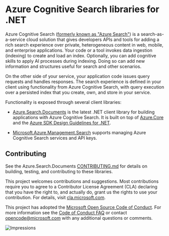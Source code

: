 # Azure Cognitive Search libraries for .NET

Azure Cognitive Search ([formerly known as "Azure Search"](https://docs.microsoft.com/azure/search/whats-new#new-service-name))
is a search-as-a-service cloud solution that gives developers APIs and tools
for adding a rich search experience over private, heterogeneous content in web,
mobile, and enterprise applications. Your code or a tool invokes data ingestion
(indexing) to create and load an index. Optionally, you can add cognitive
skills to apply AI processes during indexing. Doing so can add new information
and structures useful for search and other scenarios.

On the other side of your service, your application code issues query requests
and handles responses. The search experience is defined in your client using
functionality from Azure Cognitive Search, with query execution over a
persisted index that you create, own, and store in your service.

Functionality is exposed through several client libraries:

- [Azure.Search.Documents](https://github.com/Azure/azure-sdk-for-net/tree/main/sdk/search/Azure.Search.Documents) is the latest .NET client
  library for building applications with Azure Cognitive Search.  It is built on
  top of [Azure.Core](https://github.com/Azure/azure-sdk-for-net/blob/main/sdk/core/Azure.Core/README.md) and the
  [Azure SDK Design Guidelines for .NET](https://azure.github.io/azure-sdk/dotnet_introduction.html).

- [Microsoft.Azure.Management.Search](https://github.com/Azure/azure-sdk-for-net/tree/main/sdk/search/Microsoft.Azure.Management.Search/)
  supports managing Azure Cognitive Search services and API keys.

## Contributing

See the Azure.Search.Documents [CONTRIBUTING.md](https://github.com/Azure/azure-sdk-for-net/tree/main/sdk/search/CONTRIBUTING.md) for details on
building, testing, and contributing to these libraries.

This project welcomes contributions and suggestions.  Most contributions
require you to agree to a Contributor License Agreement (CLA) declaring that
you have the right to, and actually do, grant us the rights to use your
contribution. For details, visit [cla.microsoft.com](https://cla.microsoft.com).

This project has adopted the
[Microsoft Open Source Code of Conduct](https://opensource.microsoft.com/codeofconduct/).
For more information see the
[Code of Conduct FAQ](https://opensource.microsoft.com/codeofconduct/faq/)
or contact [opencode@microsoft.com](mailto:opencode@microsoft.com) with any
additional questions or comments.

![Impressions](https://azure-sdk-impressions.azurewebsites.net/api/impressions/azure-sdk-for-net%2Fsdk%2Fsearch%2FREADME.png)
